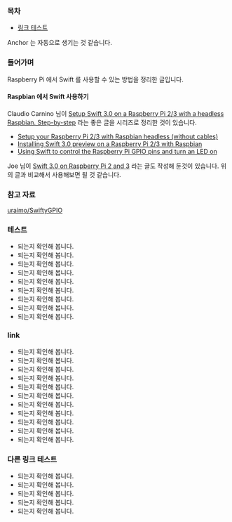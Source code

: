 ### 목차 

- [링크 테스트](#link)

Anchor 는 자동으로 생기는 것 같습니다. 

### 들어가며

Raspberry Pi 에서 Swift 를 사용할 수 있는 방법을 정리한 글입니다.

#### Raspbian 에서 Swift 사용하기

Claudio Carnino 님이 [Setup Swift 3.0 on a Raspberry Pi 2/3 with a headless Raspbian. Step-by-step](https://medium.com/a-swift-misadventure/setup-swift-3-0-on-a-raspberry-pi-2-3-with-a-headless-raspbian-step-by-step-384d8bb5aed4#.g0eua4dp6) 라는 좋은 글을 시리즈로 정리한 것이 있습니다. 

* [Setup your Raspberry Pi 2/3 with Raspbian headless (without cables)](https://medium.com/a-swift-misadventure/setup-your-raspberry-pi-2-3-with-raspbian-headless-without-cables-c78309fd7045#.mepsyiwiv)
* [Installing Swift 3.0 preview on a Raspberry Pi 2/3 with Raspbian](https://medium.com/a-swift-misadventure/installing-swift-3-0-preview-on-a-raspberry-pi-2-3-with-raspbian-3e857fa995d9#.7pts5e8pn)
* [Using Swift to control the Raspberry Pi GPIO pins and turn an LED on](https://medium.com/a-swift-misadventure/using-swift-to-control-the-raspberry-pi-gpio-pins-and-turn-an-led-on-f31e33c3cb9a#.kig6fjndl)

Joe 님이 [Swift 3.0 on Raspberry Pi 2 and 3](http://dev.iachieved.it/iachievedit/swift-3-0-on-raspberry-pi-2-and-3/) 라는 글도 작성해 둔것이 있습니다. 위의 글과 비교해서 사용해보면 될 것 같습니다.

### 참고 자료

[uraimo/SwiftyGPIO](https://github.com/uraimo/SwiftyGPIO)

### 테스트 

* 되는지 확인해 봅니다.
* 되는지 확인해 봅니다.
* 되는지 확인해 봅니다.
* 되는지 확인해 봅니다.
* 되는지 확인해 봅니다.
* 되는지 확인해 봅니다.
* 되는지 확인해 봅니다.
* 되는지 확인해 봅니다.
* 되는지 확인해 봅니다.

<a href="#link"></a>
### link 

* 되는지 확인해 봅니다.
* 되는지 확인해 봅니다.
* 되는지 확인해 봅니다.
* 되는지 확인해 봅니다.
* 되는지 확인해 봅니다.
* 되는지 확인해 봅니다.
* 되는지 확인해 봅니다.
* 되는지 확인해 봅니다.
* 되는지 확인해 봅니다.
* 되는지 확인해 봅니다.
* 되는지 확인해 봅니다.

### 다른 링크 테스트

* 되는지 확인해 봅니다.
* 되는지 확인해 봅니다.
* 되는지 확인해 봅니다.
* 되는지 확인해 봅니다.
* 되는지 확인해 봅니다.

